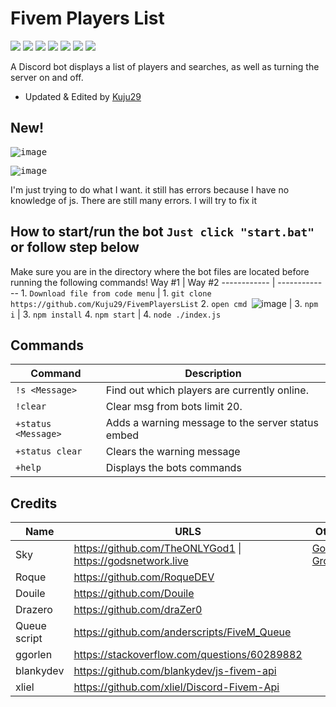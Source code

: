 # Fivem Players List
[![](https://img.shields.io/github/forks/Kuju29/FivemPlayersList?label=Fork&style=social)](https://github.com/Kuju29/FivemPlayersList/fork)
[![](https://img.shields.io/badge/discord.js-v12.5.3-brightgreen)](https://github.com/Kuju29/FivemPlayersList/)
[![](https://img.shields.io/node/v/bot)](https://github.com/Kuju29/FivemPlayersList/)
[![](https://img.shields.io/maintenance/yes/2022)](https://github.com/Kuju29/FivemPlayersList/)
[![](https://img.shields.io/github/issues/Kuju29/FivemPlayersList)](https://github.com/Kuju29/FivemPlayersList/)
[![](https://img.shields.io/github/languages/count/Kuju29/FivemPlayersList)](https://github.com/Kuju29/FivemPlayersList/)
[![](https://img.shields.io/github/languages/top/Kuju29/FivemPlayersList)](https://github.com/Kuju29/FivemPlayersList/)

A Discord bot displays a list of players and searches, as well as turning the server on and off.
- Updated & Edited by [Kuju29](https://github.com/Kuju29)

## New! 
<kbd> ![image](https://user-images.githubusercontent.com/22098092/165664830-ef78dc7d-aa21-432f-877d-0c1784a0783c.png)
  
  
<kbd> ![image](https://user-images.githubusercontent.com/22098092/168040857-db1c03a3-ff5b-4529-9977-49951d66c313.png)

 
I'm just trying to do what I want. it still has errors because I have no knowledge of js.
There are still many errors. I will try to fix it

## How to start/run the bot `Just click "start.bat"` or follow step below
Make sure you are in the directory where the bot files are located before running the following commands!
Way #1 | Way #2
------------ | -------------
1\. `Download file from code menu` | 1\. `git clone https://github.com/Kuju29/FivemPlayersList`
2\. `open cmd `![image](https://user-images.githubusercontent.com/22098092/165669382-26958438-b58a-4bb7-90a9-bd7ce55f7210.png) |
3\. `npm i` | 3\. `npm install`
4\. `npm start` | 4\. `node ./index.js`

## Commands
Command | Description 
------------ | -------------
`!s <Message>` | Find out which players are currently online.
`!clear` | Clear msg from bots limit 20.
`+status <Message>` | Adds a warning message to the server status embed
`+status clear` | Clears the warning message
`+help` | Displays the bots commands
    
## Credits
Name | URLS | Other
------------ | ------------- | -------------
Sky | https://github.com/TheONLYGod1 \| https://godsnetwork.live | [God's Groove](https://top.gg/bot/515645834684006400)
Roque | https://github.com/RoqueDEV | 
Douile | https://github.com/Douile | 
Drazero | https://github.com/draZer0 | 
Queue script | https://github.com/anderscripts/FiveM_Queue | 
ggorlen | https://stackoverflow.com/questions/60289882 |
blankydev | https://github.com/blankydev/js-fivem-api |
xliel | https://github.com/xliel/Discord-Fivem-Api |
